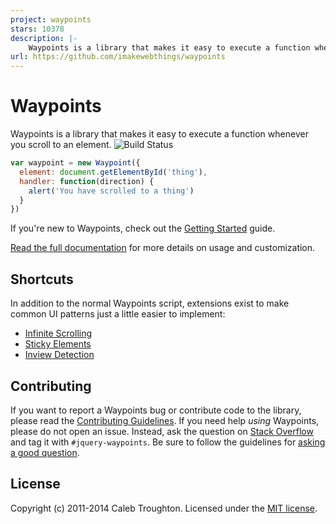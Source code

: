 ```yaml
---
project: waypoints
stars: 10378
description: |-
    Waypoints is a library that makes it easy to execute a function whenever you scroll to an element.
url: https://github.com/imakewebthings/waypoints
---
```


# Waypoints

Waypoints is a library that makes it easy to execute a function whenever you scroll to an element. ![Build Status](https://travis-ci.org/imakewebthings/waypoints.svg)

```js
var waypoint = new Waypoint({
  element: document.getElementById('thing'),
  handler: function(direction) {
    alert('You have scrolled to a thing')
  }
})
```

If you're new to Waypoints, check out the [Getting Started](http://imakewebthings.com/waypoints/guides/getting-started) guide.

[Read the full documentation](http://imakewebthings.com/waypoints/api/waypoint) for more details on usage and customization.

## Shortcuts

In addition to the normal Waypoints script, extensions exist to make common UI patterns just a little easier to implement:

- [Infinite Scrolling](http://imakewebthings.com/waypoints/shortcuts/infinite-scroll)
- [Sticky Elements](http://imakewebthings.com/waypoints/shortcuts/sticky-elements)
- [Inview Detection](http://imakewebthings.com/waypoints/shortcuts/inview)


## Contributing

If you want to report a Waypoints bug or contribute code to the library, please read the [Contributing Guidelines](https://github.com/imakewebthings/waypoints/blob/master/CONTRIBUTING.md). If you need help *using* Waypoints, please do not open an issue. Instead, ask the question on [Stack Overflow](http://stackoverflow.com) and tag it with <code>#jquery-waypoints</code>. Be sure to follow the guidelines for [asking a good question](http://stackoverflow.com/help/how-to-ask).

## License

Copyright (c) 2011-2014 Caleb Troughton. Licensed under the [MIT license](https://github.com/imakewebthings/waypoints/blob/master/licenses.txt).

